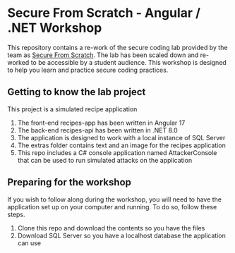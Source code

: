 # Secure From Scratch - Angular / .NET Workshop
This repository contains a re-work of the secure coding lab provided by the team as [Secure From Scratch](https://github.com/SecureFromScratch/Workshops). The lab has been scaled down and re-worked to be accessible by a student audience. This workshop is designed to help you learn and practice secure coding practices.

## Getting to know the lab project
This project is a simulated recipe application
1. The front-end recipes-app has been written in Angular 17
2. The back-end recipes-api has been written in .NET 8.0
3. The application is designed to work with a local instance of SQL Server
4. The extras folder contains text and an image for the recipes application
5. This repo includes a C# console application named AttackerConsole that can be used to run simulated attacks on the application

## Preparing for the workshop
If you wish to follow along during the workshop, you will need to have the application set up on your computer and running. To do so, follow these steps.
1. Clone this repo and download the contents so you have the files
2. Download SQL Server so you have a localhost database the application can use
